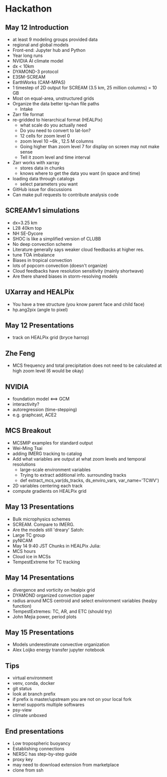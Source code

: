 # Hackathon
## May 12 Introduction
* at least 9 modeling groups provided data
* regional and global models
* Front-end: Jupyter hub and Python
* Year long runs
* NVIDIA AI climate model
* dx < 10km
* DYAMOND-3 protocol
* E3SM-SCREAM
* EarthWorks (CAM-MPAS)
* 1 timestep of 2D output for SCREAM (3.5 km, 25 million columns) = 10 GB
* Most on equal-area, unstructured grids
* Organize the data better tg=han file paths
  * Intake
* Zarr file format
* re-gridded to hierarchical format (HEALPix)
  * what scale do you actually need
  * Do you need to convert to lat-lon?
  * 12 cells for zoom level 0
  * zoom level 10 ~6k , 12.5 M columns
  * Going higher than zoom level 7 for display on screen may not make sense
  * Tell it zoom level and time interval
* Zarr works with xarray
  * stores data in chunks
  * knows where to get the data you want (in space and time)
* loading data through catalogs
  * select parameters you want
* GitHub issue for discussions
* Can make pull requests to contribute analysis code
## SCREAMv1 simulations
* dx=3.25 km
* L28 40km top
* NH SE-Dycore
* SHOC is like a simplified version of CLUBB
* No deep convection scheme
* Literature generally says weaker cloud feedbacks at higher res.
* tune TOA imbalance
* Biases in tropical convection
 * lots of popcorn convection (doesn't organize)
* Cloud feedbacks have resolution sensitivity (mainly shortwave)
* Are there shared biases in storm-resolving models
## UXarray and HEALPix
* You have a tree structure (you know parent face and child face)
* hp.ang2pix (angle to pixel)
## May 12 Presentations
* track on HEALPix grid (bryce harrop)
## Zhe Feng
* MCS frequency and total precipitation does not need to be calculated at high zoom level (6 would be okay)
## NVIDIA
* foundation model <==> GCM
* interactivity?
* autoregression (time-stepping)
 * e.g. graphcast, ACE2
## MCS Breakout
* MCSMIP examples for standard output
* Wei-Ming Tsai
* adding IMERG tracking to catalog
* Add what variables are output at what zoom levels and temporal resolutions
  * large-scale environment variables
  * Trying to extract additional info. surrounding tracks
  * def extract_mcs_var(ds_tracks, ds_enviro_vars, var_name='TCWV')
* 2D variables centering each track
* compute gradients on HEALPix grid
## May 13 Presentations
* Bulk microphysics schemes
* SCREAM. Compare to IMERG.
* Are the models still 'dreary'
Satoh:
* Large TC group
* pyNICAM
* May 14 9:40 JST Chunks in HEALPix
Julia:
* MCS hours
* Cloud ice in MCSs
* TempestExtreme for TC tracking
## May 14 Presentations
* divergence and vorticity on healpix grid
* DYAMOND organized convection paper
* radius around MCS centroid and select environment variables (healpy function)
* TempestExtremes: TC, AR, and ETC (should try)
* John Mejia power, period plots
## May 15 Presentations
* Models underestimate convective organization
* Alex Loijko energy transfer jupyter notebook
## Tips
* virtual environment
* venv, conda, docker
* git status
* look at branch prefix
* if prefix is master/upstream you are not on your local fork
* kernel supports multiple softwares
* psy-view
* climate unboxed
## End presentations
* Low tropospheric buoyancy
* Establishing connections
* NERSC has step-by-step guide
* proxy key
* may need to download extension from marketplace
* clone from ssh
